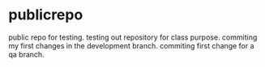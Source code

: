 # publicrepo
public repo for testing.
testing out repository for class purpose.
commiting my first changes in the development branch.
commiting first change for a qa branch.
